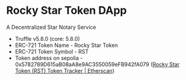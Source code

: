 # Rocky Star Token DApp
  A Decentralized Star Notary Service 
* Truffle v5.8.0 (core: 5.8.0)
* ERC-721 Token Name - Rocky Star Token
* ERC-721 Token Symbol - RST
* Token address on sepolia - 0x5782789D615aB08aA8e9AC3550059eFB942fA079 ([Rocky Star Token (RST) Token Tracker | Etherscan](https://sepolia.etherscan.io/token/0x5782789D615aB08aA8e9AC3550059eFB942fA079))
